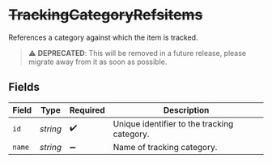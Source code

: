 # ~~TrackingCategoryRefsitems~~

References a category against which the item is tracked.

> :warning: **DEPRECATED**: This will be removed in a future release, please migrate away from it as soon as possible.


## Fields

| Field                                       | Type                                        | Required                                    | Description                                 |
| ------------------------------------------- | ------------------------------------------- | ------------------------------------------- | ------------------------------------------- |
| `id`                                        | *string*                                    | :heavy_check_mark:                          | Unique identifier to the tracking category. |
| `name`                                      | *string*                                    | :heavy_minus_sign:                          | Name of tracking category.                  |